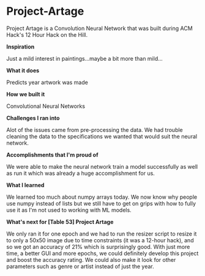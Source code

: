 # Project-Artage
Project Artage is a Convolution Neural Network that was built during ACM Hack's 12 Hour Hack on the Hill.

**Inspiration**

Just a mild interest in paintings...maybe a bit more than mild...

**What it does**

Predicts year artwork was made

**How we built it**

Convolutional Neural Networks

**Challenges I ran into**

Alot of the issues came from pre-processing the data. We had trouble cleaning the data to the specifications we wanted that would suit the neural network.

**Accomplishments that I'm proud of**

We were able to make the neural network train a model successfully as well as run it which was already a huge accomplishment for us.

**What I learned**

We learned too much about numpy arrays today. We now know why people use numpy instead of lists but we still have to get on grips with how to fully use it as I'm not used to working with ML models.

**What's next for [Table 53] Project Artage**

We only ran it for one epoch and we had to run the resizer script to resize it to only a 50x50 image due to time constraints (it was a 12-hour hack), and so we got an accuracy of 21% which is surprisingly good. With just more time, a better GUI and more epochs, we could definitely develop this project and boost the accuracy rating. We could also make it look for other parameters such as genre or artist instead of just the year.
